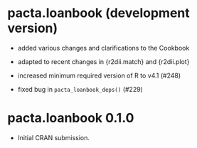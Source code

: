 # pacta.loanbook (development version)

* added various changes and clarifications to the Cookbook

* adapted to recent changes in {r2dii.match} and {r2dii.plot}

* increased minimum required version of R to v4.1 (#248)

* fixed bug in `pacta_loanbook_deps()` (#229)

# pacta.loanbook 0.1.0

* Initial CRAN submission.
